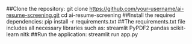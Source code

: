 ##Clone the repository:
git clone https://github.com/your-username/ai-resume-screening.git
cd ai-resume-screening
##Install the required dependencies:
pip install -r requirements.txt
##The requirements.txt file includes all necessary libraries such as:
streamlit
PyPDF2
pandas
scikit-learn
nltk
##Run the application:
streamlit run app.py
